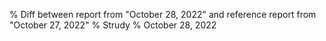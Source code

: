 % Diff between report from "October 28, 2022" and reference report from "October 27, 2022"
% Strudy
% October 28, 2022


